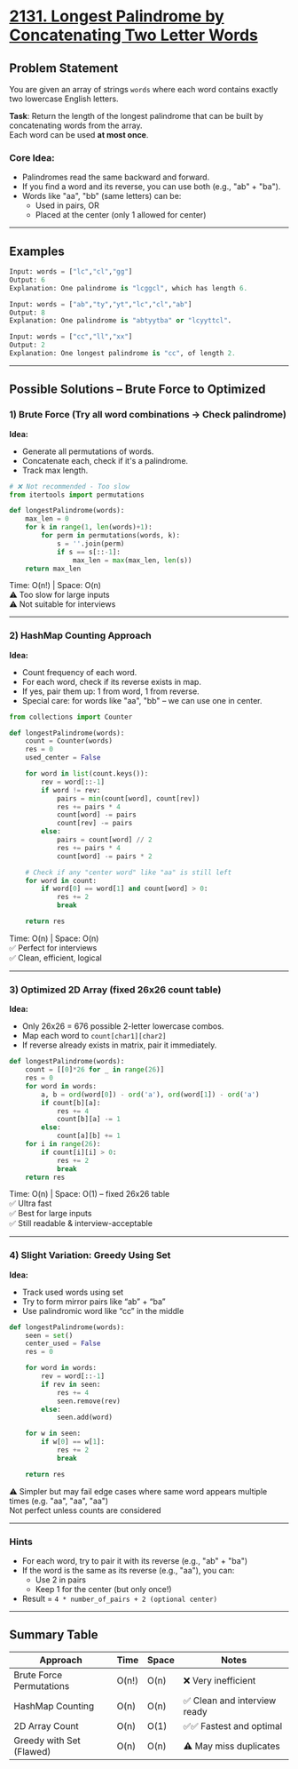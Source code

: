 # [2131. Longest Palindrome by Concatenating Two Letter Words](https://leetcode.com/problems/longest-palindrome-by-concatenating-two-letter-words/)

## Problem Statement
You are given an array of strings `words` where each word contains exactly two lowercase English letters.

**Task**: Return the length of the longest palindrome that can be built by concatenating words from the array.  
Each word can be used **at most once**.
### Core Idea:
- Palindromes read the same backward and forward.
- If you find a word and its reverse, you can use both (e.g., "ab" + "ba").
- Words like "aa", "bb" (same letters) can be:
  - Used in pairs, OR
  - Placed at the center (only 1 allowed for center)

---

## Examples

```python
Input: words = ["lc","cl","gg"]
Output: 6
Explanation: One palindrome is "lcggcl", which has length 6.
```

```python
Input: words = ["ab","ty","yt","lc","cl","ab"]
Output: 8
Explanation: One palindrome is "abtyytba" or "lcyyttcl".
```

```python
Input: words = ["cc","ll","xx"]
Output: 2
Explanation: One longest palindrome is "cc", of length 2.
```

---

## Possible Solutions – Brute Force to Optimized

### 1) Brute Force (Try all word combinations → Check palindrome)
**Idea:** 
- Generate all permutations of words.
- Concatenate each, check if it's a palindrome.
- Track max length.

```python
# ❌ Not recommended - Too slow
from itertools import permutations

def longestPalindrome(words):
    max_len = 0
    for k in range(1, len(words)+1):
        for perm in permutations(words, k):
            s = ''.join(perm)
            if s == s[::-1]:
                max_len = max(max_len, len(s))
    return max_len
```
 
Time: O(n!) | Space: O(n)    
⚠️ Too slow for large inputs  
⚠️ Not suitable for interviews  

---

### 2) HashMap Counting Approach
**Idea:**
- Count frequency of each word.
- For each word, check if its reverse exists in map.
- If yes, pair them up: 1 from word, 1 from reverse.
- Special care: for words like "aa", "bb" – we can use one in center.

```python
from collections import Counter

def longestPalindrome(words):
    count = Counter(words)
    res = 0
    used_center = False

    for word in list(count.keys()):
        rev = word[::-1]
        if word != rev:
            pairs = min(count[word], count[rev])
            res += pairs * 4
            count[word] -= pairs
            count[rev] -= pairs
        else:
            pairs = count[word] // 2
            res += pairs * 4
            count[word] -= pairs * 2

    # Check if any "center word" like "aa" is still left
    for word in count:
        if word[0] == word[1] and count[word] > 0:
            res += 2
            break

    return res
```
Time: O(n) | Space: O(n)  
✅ Perfect for interviews  
✅ Clean, efficient, logical  

---

### 3) Optimized 2D Array (fixed 26x26 count table)
**Idea:**  
- Only 26x26 = 676 possible 2-letter lowercase combos.
- Map each word to `count[char1][char2]`
- If reverse already exists in matrix, pair it immediately.

```python
def longestPalindrome(words):
    count = [[0]*26 for _ in range(26)]
    res = 0
    for word in words:
        a, b = ord(word[0]) - ord('a'), ord(word[1]) - ord('a')
        if count[b][a]:
            res += 4
            count[b][a] -= 1
        else:
            count[a][b] += 1
    for i in range(26):
        if count[i][i] > 0:
            res += 2
            break
    return res
```
Time: O(n) | Space: O(1) – fixed 26x26 table  
✅ Ultra fast  
✅ Best for large inputs  
✅ Still readable & interview-acceptable  

---

### 4) Slight Variation: Greedy Using Set
**Idea:**
- Track used words using set
- Try to form mirror pairs like “ab” + “ba”
- Use palindromic word like “cc” in the middle

```python
def longestPalindrome(words):
    seen = set()
    center_used = False
    res = 0

    for word in words:
        rev = word[::-1]
        if rev in seen:
            res += 4
            seen.remove(rev)
        else:
            seen.add(word)

    for w in seen:
        if w[0] == w[1]:
            res += 2
            break

    return res
```
⚠️ Simpler but may fail edge cases where same word appears multiple times (e.g. "aa", "aa", "aa")  
Not perfect unless counts are considered  

---

### Hints
- For each word, try to pair it with its reverse (e.g., "ab" + "ba")
- If the word is the same as its reverse (e.g., "aa"), you can:
  - Use 2 in pairs
  - Keep 1 for the center (but only once!)
- Result = `4 * number_of_pairs + 2 (optional center)`

---

## Summary Table

| Approach                 | Time  | Space | Notes                       |
| ------------------------ | ----- | ----- | --------------------------- |
| Brute Force Permutations | O(n!) | O(n)  | ❌ Very inefficient          |
| HashMap Counting         | O(n)  | O(n)  | ✅ Clean and interview ready |
| 2D Array Count           | O(n)  | O(1)  | ✅✅ Fastest and optimal      |
| Greedy with Set (Flawed) | O(n)  | O(n)  | ⚠️ May miss duplicates      |